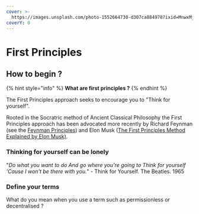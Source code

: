 ```yaml
---
cover: >-
  https://images.unsplash.com/photo-1552664730-d307ca884978?ixid=MnwxMjA3fDB8MHxwaG90by1wYWdlfHx8fGVufDB8fHx8&ixlib=rb-1.2.1&auto=format&fit=crop&w=2970&q=80
coverY: 0
---
```


# First Principles

## How to begin ?

{% hint style="info" %}
**What are first principles ?**
{% endhint %}

The First Principles approach seeks to encourage you to "Think for yourself".

Rooted in the Socratric method of Ancient Classical Philosophy the First Principles approach has been advocated more recently by Richard Feynman (see the [Feynman Principles](https://blog.dtssydney.com/richard-feynmans-principles-of-scientific-thinking)) and Elon Musk ([The First Principles Method Explained by Elon Musk)](https://youtu.be/NV3sBlRgzTI).

### Thinking for yourself can be lonely

"_Do what you want to do And go where you're going to Think for yourself 'Cause I won't be there with you._" - Think for Yourself. The Beatles. 1965

###

### Define your terms

What do you mean when you use a term such as permissionless or decentralised ?

